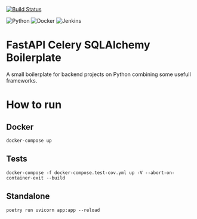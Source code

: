 [![Build Status](https://ci.efullmakt.io/buildStatus/icon?job=efullmakt-backend%2Fmain&style=flat-square)](https://ci.efullmakt.io/job/efullmakt-backend/job/main/)

![Python](https://img.shields.io/badge/-Python-000000?style=for-the-badge&logo=Python)
![Docker](https://img.shields.io/badge/-Docker-000000?style=for-the-badge&logo=Docker)
![Jenkins](https://img.shields.io/badge/-Jenkins-000000?style=for-the-badge&logo=Jenkins)

# FastAPI Celery SQLAlchemy Boilerplate

A small boilerplate for backend projects on Python combining some usefull frameworks.

# How to run

## Docker

```
docker-compose up
```

## Tests

```
docker-compose -f docker-compose.test-cov.yml up -V --abort-on-container-exit --build
```

## Standalone

```
poetry run uvicorn app:app --reload
```
